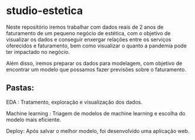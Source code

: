 # studio-estetica

Neste repositório iremos trabalhar com dados reais de 2 anos de faturamento de um pequeno negócio de estética, com o objetivo de visualizar os dados e conseguir enxergar relações entre os serviços oferecidos e faturamento, bem como visualizar o quanto a pandemia pode ter impactado no negócio.

Além disso, iremos preparar os dados para modelagem, com objetivo de encontrar um modelo que possamos fazer previsões sobre o faturamento.

## Pastas:
EDA : Tratamento, exploração e  visualização dos dados.

Machine learning : Triagem de modelos de machine learning e escolha do modelo mais eficiente.

Deploy: Após salvar o melhor modelo, foi desenvolvido uma aplicação web.
